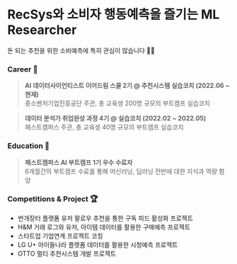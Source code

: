# RecSys와 소비자 행동예측을 즐기는 ML Researcher
돈 되는 추천을 위한 소비예측에 특히 관심이 많습니다 🛒✨


### Career 🎯

> **AI 데이터사이언티스트 이어드림 스쿨 2기 @ 추천시스템 실습코치 (2022.06 ~ 현재)**    
중소벤처기업진흥공단 주관, 총 교육생 200명 규모의 부트캠프 실습코치   
     
> **데이터 분석가 취업완성 과정 4기 @ 실습코치 (2022.02 ~ 2022.05)**    
패스트캠퍼스 주관, 총 교육생 40명 규모의 부트캠프 실습코치   


### Education 🔖 
> **패스트캠퍼스 AI 부트캠프 1기 우수 수료자**    
6개월간의 부트캠프 수료를 통해 머신러닝, 딥러닝 전반에 대한 지식과 역량 함양   


### Competitions & Project 🏆
* 번개장터 플랫폼 유저 팔로우 추천을 통한 구독 피드 활성화 프로젝트
* H&M 거래 로그와 유저, 아이템 데이터를 활용한 구매예측 프로젝트
* 스타트업 기업연계 프로젝트 코칭
* LG U+ 아이들나라 플랫폼 데이터를 활용한 시청예측 프로젝트
* OTTO 멀티 추천시스템 개발 프로젝트
